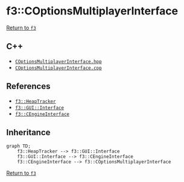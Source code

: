 # f3::COptionsMultiplayerInterface

[Return to `f3`](/docs/f3.md)

## C++

- [`COptionsMultiplayerInterface.hpp`](/src/f3/COptionsMultiplayerInterface.hpp)
- [`COptionsMultiplayerInterface.cpp`](/src/f3/COptionsMultiplayerInterface.cpp)

## References

- [`f3::HeapTracker`](/docs/f3/HeapTracker.md)
- [`f3::GUI::Interface`](/docs/f3/GUI/Interface.md)
- [`f3::CEngineInterface`](/docs/f3/CEngineInterface.md)

## Inheritance

```mermaid
graph TD;
    f3::HeapTracker --> f3::GUI::Interface
    f3::GUI::Interface --> f3::CEngineInterface
    f3::CEngineInterface --> f3::COptionsMultiplayerInterface
```

[Return to `f3`](/docs/f3.md)
